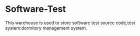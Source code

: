 # Software-Test
This warehouse is used to store software test source code,test system:dormitory management system.
